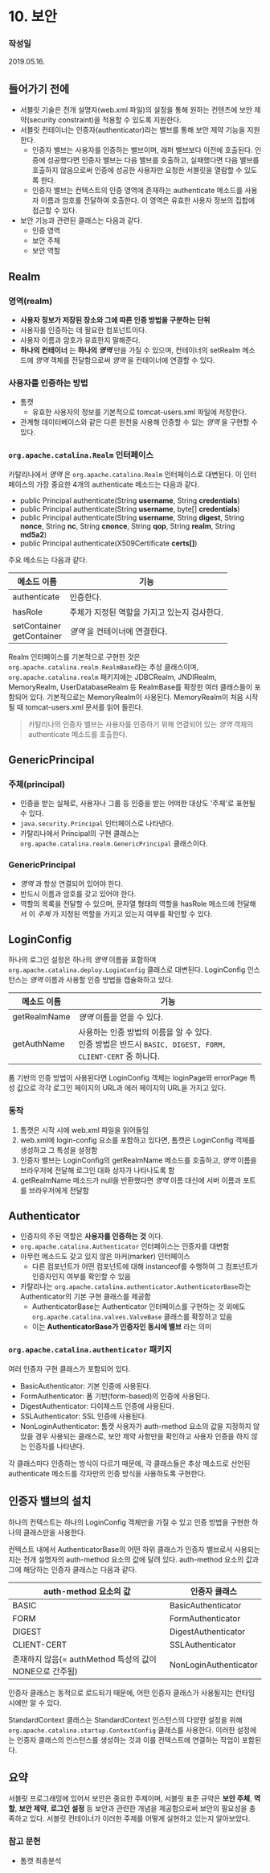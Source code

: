 # 10. 보안
### 작성일
2019.05.16.

## 들어가기 전에
- 서블릿 기술은 전개 설명자(web.xml 파일)의 설정을 통해 원하는 컨텐츠에 보안 제약(security constraint)을 적용할 수 있도록 지원한다.
- 서블릿 컨테이너는 인증자(authenticator)라는 밸브를 통해 보안 제약 기능을 지원한다.
   - 인증자 밸브는 사용자를 인증하는 밸브이며, 래퍼 밸브보다 이전에 호출된다. 인증에 성공했다면 인증자 밸브는 다음 밸브를 호출하고, 실패했다면 다음 밸브를 호출하지 않음으로써 인증에 성공한 사용자만 요청한 서블릿을 열람할 수 있도록 한다.
   - 인증자 밸브는 컨텍스트의 인증 영역에 존재하는 authenticate 메소드를 사용자 이름과 암호를 전달하여 호출한다. 이 영역은 유효한 사용자 정보의 집합에 접근할 수 있다.
- 보안 기능과 관련된 클래스는 다음과 같다.
   - 인증 영역
   - 보안 주체
   - 보안 역할


## Realm
### 영역(realm)
- **사용자 정보가 저장된 장소와 그에 따른 인증 방법을 구분하는 단위**
- 사용자를 인증하는 데 필요한 컴포넌트이다.
- 사용자 이름과 암호가 유효한지 말해준다.
- **하나의 컨테이너** 는 **하나의 *영역*** 만을 가질 수 있으며, 컨테이너의 setRealm 메소드에 *영역* 객체를 전달함으로써 *영역* 을 컨테이너에 연결할 수 있다.

### 사용자를 인증하는 방법
- 톰캣
   - 유효한 사용자의 정보를 기본적으로 tomcat-users.xml 파일에 저장한다.
- 관계형 데이터베이스와 같은 다른 원천을 사용해 인증할 수 있는 *영역* 을 구현할 수 있다.

### `org.apache.catalina.Realm` 인터페이스
카탈리나에서 *영역* 은 `org.apache.catalina.Realm` 인터페이스로 대변된다. 이 인터페이스의 가장 중요한 4개의 authenticate 메소드는 다음과 같다.

- public Principal authenticate(String **username**, String **credentials**)
- public Principal authenticate(String **username**, byte[] **credentials**)
- public Principal authenticate(String **username**, String **digest**, String **nonce**, String **nc**, String **cnonce**, String **qop**, String **realm**, String **md5a2**)
- public Principal authenticate(X509Certificate **certs[]**)

주요 메소드는 다음과 같다.

메소드 이름 | 기능
--- | ---
authenticate | 인증한다.
hasRole | 주체가 지정된 역할을 가지고 있는지 검사한다.
setContainer<br>getContainer | *영역* 을 컨테이너에 연결한다.

Realm 인터페이스를 기본적으로 구현한 것은 `org.apache.catalina.realm.RealmBase`라는 추상 클래스이며, `org.apache.catalina.realm` 패키지에는 JDBCRealm, JNDIRealm, MemoryRealm, UserDatabaseRealm 등 RealmBase를 확장한 여러 클래스들이 포함되어 있다. 기본적으로는 MemoryRealm이 사용된다. MemoryRealm이 처음 시작될 때 tomcat-users.xml 문서를 읽어 들린다.

> 카탈리나의 인증자 밸브는 사용자를 인증하기 위해 연결되어 있는 *영역* 객체의 authenticate 메소드를 호출한다.


## GenericPrincipal
### 주체(principal)
- 인증을 받는 실체로, 사용자나 그룹 등 인증을 받는 어떠한 대상도 '주체'로 표현될 수 있다.
- `java.security.Principal` 인터페이스로 나타낸다.
- 카탈리나에서 Principal의 구현 클래스는 `org.apache.catalina.realm.GenericPrincipal` 클래스이다.

### GenericPrincipal
- *영역* 과 항상 연결되어 있어야 한다.
- 반드시 이름과 암호를 갖고 있어야 한다.
- 역할의 목록을 전달할 수 있으며, 문자열 형태의 역할을 hasRole 메소드에 전달해서 이 *주체* 가 지정된 역할을 가지고 있는지 여부를 확인할 수 있다.


## LoginConfig
하나의 로그인 설정은 하나의 *영역* 이름을 포함하며 `org.apache.catalina.deploy.LoginConfig` 클래스로 대변된다. LoginConfig 인스턴스는 *영역* 이름과 사용할 인증 방법을 캡슐화하고 있다.

메소드 이름 | 기능
--- | ---
getRealmName | *영역* 이름을 얻을 수 있다.
getAuthName | 사용하는 인증 방법의 이름을 알 수 있다.<br>인증 방법은 반드시 `BASIC, DIGEST, FORM, CLIENT-CERT` 중 하나다.

폼 기반의 인증 방법이 사용된다면 LoginConfig 객체는 loginPage와 errorPage 특성 값으로 각각 로그인 페이지의 URL과 에러 페이지의 URL을 가지고 있다.

### 동작
1. 톰캣은 시작 시에 web.xml 파일을 읽어들임
2. web.xml에 login-config 요소를 포함하고 있다면, 톰캣은 LoginConfig 객체를 생성하고 그 특성을 설정함
3. 인증자 밸브는 LoginConfig의 getRealmName 메소드를 호출하고, *영역* 이름을 브라우저에 전달해 로그인 대화 상자가 나타나도록 함
4. getRealmName 메소드가 null을 반환했다면 *영역* 이름 대신에 서버 이름과 포트를 브라우저에게 전달함


## Authenticator
- 인증자의 주된 역할은 **사용자를 인증하는 것** 이다.
- `org.apache.catalina.Authenticator` 인터페이스는 인증자를 대변함
- 아무런 메소드도 갖고 있지 않은 마커(marker) 인터페이스
   - 다른 컴포넌트가 어떤 컴포넌트에 대해 instanceof를 수행하여 그 컴포넌트가 인증자인지 여부를 확인할 수 있음
- 카탈리나는 `org.apache.catalina.authenticator.AuthenticatorBase`라는 Authenticator의 기본 구현 클래스를 제공함
   - AuthenticatorBase는 Authenticator 인터페이스를 구현하는 것 외에도 `org.apache.catalina.valves.ValveBase` 클래스를 확장하고 있음
   - 이는 **AuthenticatorBase가 인증자인 동시에 밸브** 라는 의미

### `org.apache.catalina.authenticator` 패키지
여러 인증자 구현 클래스가 포함되어 있다.
- BasicAuthenticator: 기본 인증에 사용된다.
- FormAuthenticator: 폼 기반(form-based)의 인증에 사용된다.
- DigestAuthenticator: 다이제스트 인증에 사용된다.
- SSLAuthenticator: SSL 인증에 사용된다.
- NonLoginAuthenticator: 톰캣 사용자가 auth-method 요소의 값을 지정하지 않았을 경우 사용되는 클래스로, 보안 제약 사항만을 확인하고 사용자 인증을 하지 않는 인증자를 나타낸다.

각 클래스마다 인증하는 방식이 다르기 때문에, 각 클래스들은 추상 메소드로 선언된 authenticate 메소드를 각자만의 인증 방식을 사용하도록 구현한다.


## 인증자 밸브의 설치
하나의 컨텍스트는 하나의 LoginConfig 객체만을 가질 수 있고 인증 방법을 구현한 하나의 클래스만을 사용한다.

컨텍스트 내에서 AuthenticatorBase의 어떤 하위 클래스가 인증자 밸브로서 사용되는지는 전개 설명자의 auth-method 요소의 값에 달려 있다. auth-method 요소의 값과 그에 해당하는 인증자 클래스는 다음과 같다.

auth-method 요소의 값 | 인증자 클래스
--- | ---
BASIC | BasicAuthenticator
FORM | FormAuthenticator
DIGEST | DigestAuthenticator
CLIENT-CERT | SSLAuthenticator
존재하지 않음(= authMethod 특성의 값이 NONE으로 간주됨) | NonLoginAuthenticator

인증자 클래스는 동적으로 로드되기 때문에, 어떤 인증자 클래스가 사용될지는 런타임 시에만 알 수 있다.

StandardContext 클래스는 StandardContext 인스턴스의 다양한 설정을 위해 `org.apache.catalina.startup.ContextConfig` 클래스를 사용한다. 이러한 설정에는 인증자 클래스의 인스턴스를 생성하는 것과 이를 컨텍스트에 연결하는 작업이 포함된다.


## 요약
서블릿 프로그래밍에 있어서 보안은 중요한 주제이며, 서블릿 표준 규약은 **보안 주체**, **역할**, **보안 제약**, **로그인 설정** 등 보안과 관련한 개념을 제공함으로써 보안의 필요성을 충족하고 있다. 서블릿 컨테이너가 이러한 주제를 어떻게 실현하고 있는지 알아보았다. 


### 참고 문헌
- 톰캣 최종분석
